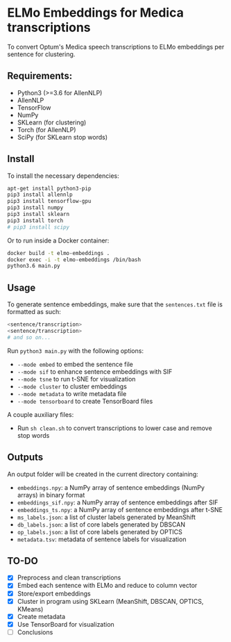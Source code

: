 # ELMo Embeddings for Medica transcriptions
To convert Optum's Medica speech transcriptions to ELMo embeddings per sentence for clustering.

## Requirements:
 * Python3 (>=3.6 for AllenNLP)
 * AllenNLP
 * TensorFlow
 * NumPy
 * SKLearn (for clustering)
 * Torch (for AllenNLP)
 * SciPy (for SKLearn stop words)

## Install
To install the necessary dependencies:

```bash
apt-get install python3-pip
pip3 install allennlp
pip3 install tensorflow-gpu
pip3 install numpy
pip3 install sklearn
pip3 install torch
# pip3 install scipy
```

Or to run inside a Docker container:
```bash
docker build -t elmo-embeddings .
docker exec -i -t elmo-embeddings /bin/bash
python3.6 main.py
```

## Usage
To generate sentence embeddings, make sure that the `sentences.txt` file is formatted as such:

```bash
<sentence/transcription>
<sentence/transcription>
# and so on...
```

Run `python3 main.py` with the following options:
 * `--mode embed` to embed the sentence file
 * `--mode sif` to enhance sentence embeddings with SIF
 * `--mode tsne` to run t-SNE for visualization
 * `--mode cluster` to cluster embeddings
 * `--mode metadata` to write metadata file
 * `--mode tensorboard` to create TensorBoard files

A couple auxiliary files:
 * Run `sh clean.sh` to convert transcriptions to lower case and remove stop words


## Outputs
An output folder will be created in the current directory containing:
 * `embeddings.npy`: a NumPy array of sentence embeddings (NumPy arrays) in binary format
 * `embeddings_sif.npy`: a NumPy array of sentence embeddings after SIF
 * `embeddings_ts.npy`: a NumPy array of sentence embeddings after t-SNE
 * `ms_labels.json`: a list of cluster labels generated by MeanShift
 * `db_labels.json`: a list of core labels generated by DBSCAN
 * `op_labels.json`: a list of core labels generated by OPTICS
 * `metadata.tsv`: metadata of sentence labels for visualization


## TO-DO
 - [x] Preprocess and clean transcriptions
 - [x] Embed each sentence with ELMo and reduce to column vector
 - [x] Store/export embeddings
 - [x] Cluster in program using SKLearn (MeanShift, DBSCAN, OPTICS, KMeans)
 - [x] Create metadata
 - [x] Use TensorBoard for visualization
 - [ ] Conclusions
